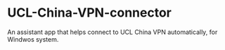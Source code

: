 # UCL-China-VPN-connector

An assistant app that helps connect to UCL China VPN automatically, for Windwos system.

